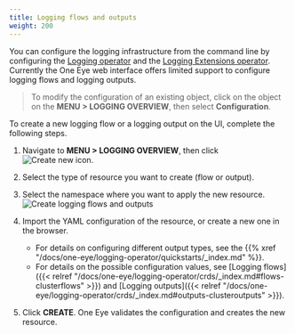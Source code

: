 ```yaml
---
title: Logging flows and outputs
weight: 200
---
```


You can configure the logging infrastructure from the command line by configuring the [Logging operator](/docs/one-eye/logging-operator/) and the [Logging Extensions operator](/docs/one-eye/logging-extensions/). Currently the One Eye web interface offers limited support to configure logging flows and logging outputs.

> To modify the configuration of an existing object, click on the object on the **MENU > LOGGING OVERVIEW**, then select **Configuration**.

To create a new logging flow or a logging output on the UI, complete the following steps.

1. Navigate to **MENU > LOGGING OVERVIEW**, then click ![Create new icon](/docs/one-eye/headless/icon-create-new.png).
1. Select the type of resource you want to create (flow or output).
1. Select the namespace where you want to apply the new resource.
    ![Create logging flows and outputs](/docs/one-eye/configure-logging-infrastructure/configuration-overview/create-flow.png)
1. Import the YAML configuration of the resource, or create a new one in the browser.

    - For details on configuring different output types, see the {{% xref "/docs/one-eye/logging-operator/quickstarts/_index.md" %}}.
    - For details on the possible configuration values, see [Logging flows]({{< relref "/docs/one-eye/logging-operator/crds/_index.md#flows-clusterflows" >}}) and [Logging outputs]({{< relref "/docs/one-eye/logging-operator/crds/_index.md#outputs-clusteroutputs" >}}).

1. Click **CREATE**. One Eye validates the configuration and creates the new resource.
